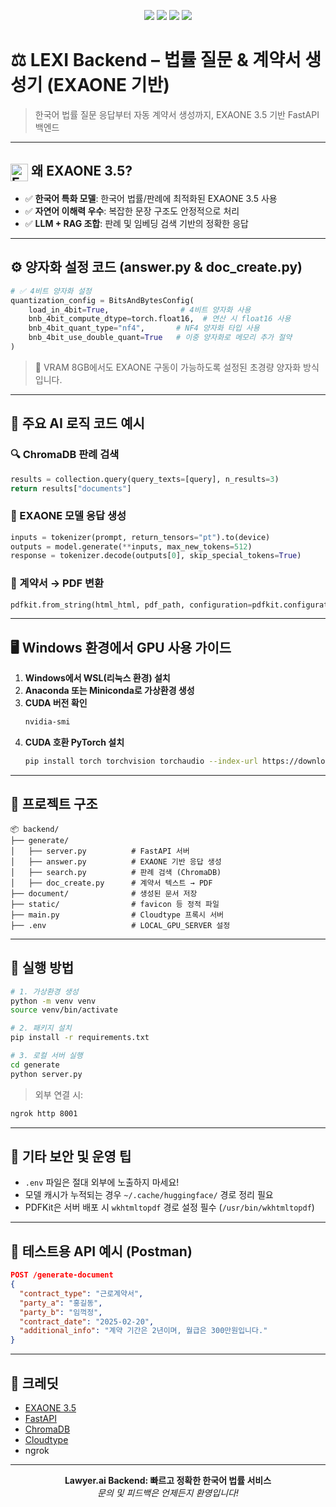 <p align="center">
  <img src="https://img.shields.io/badge/Python-3.10-blue?logo=python" />
  <img src="https://img.shields.io/badge/FastAPI-💨-brightgreen?logo=fastapi" />
  <img src="https://img.shields.io/badge/EXAONE-3.5-informational?logo=deeplearning" />
  <img src="https://img.shields.io/badge/ChromaDB-Search-orange" />
</p>

# ⚖️ LEXI Backend – 법률 질문 & 계약서 생성기 (EXAONE 기반)

> 한국어 법률 질문 응답부터 자동 계약서 생성까지, EXAONE 3.5 기반 FastAPI 백엔드

---

##  <img src="https://www.lgresearch.ai/img/solution/exaone_logo.png" alt="EXAONE Logo" width="28" style="vertical-align: middle;"/> 왜 EXAONE 3.5?

- ✅ **한국어 특화 모델**: 한국어 법률/판례에 최적화된 EXAONE 3.5 사용
- ✅ **자연어 이해력 우수**: 복잡한 문장 구조도 안정적으로 처리
- ✅ **LLM + RAG 조합**: 판례 및 임베딩 검색 기반의 정확한 응답

---

## ⚙️ 양자화 설정 코드 (answer.py & doc_create.py)

```python
# ✅ 4비트 양자화 설정
quantization_config = BitsAndBytesConfig(
    load_in_4bit=True,                # 4비트 양자화 사용
    bnb_4bit_compute_dtype=torch.float16,  # 연산 시 float16 사용
    bnb_4bit_quant_type="nf4",       # NF4 양자화 타입 사용
    bnb_4bit_use_double_quant=True   # 이중 양자화로 메모리 추가 절약
)
```

> 🚀 VRAM 8GB에서도 EXAONE 구동이 가능하도록 설정된 초경량 양자화 방식입니다.

---

## 🧠 주요 AI 로직 코드 예시

### 🔍 ChromaDB 판례 검색
```python
results = collection.query(query_texts=[query], n_results=3)
return results["documents"]
```

### 🤖 EXAONE 모델 응답 생성
```python
inputs = tokenizer(prompt, return_tensors="pt").to(device)
outputs = model.generate(**inputs, max_new_tokens=512)
response = tokenizer.decode(outputs[0], skip_special_tokens=True)
```

### 📄 계약서 → PDF 변환
```python
pdfkit.from_string(html_html, pdf_path, configuration=pdfkit.configuration(wkhtmltopdf="/usr/bin/wkhtmltopdf"))
```

---

## 🖥️ Windows 환경에서 GPU 사용 가이드

1. **Windows에서 WSL(리눅스 환경) 설치**
2. **Anaconda 또는 Miniconda로 가상환경 생성**
3. **CUDA 버전 확인**
   ```bash
   nvidia-smi
   ```
4. **CUDA 호환 PyTorch 설치**
   ```bash
   pip install torch torchvision torchaudio --index-url https://download.pytorch.org/whl/cu126
   ```

---

## 📂 프로젝트 구조

```
📦 backend/
├── generate/
│   ├── server.py          # FastAPI 서버
│   ├── answer.py          # EXAONE 기반 응답 생성
│   ├── search.py          # 판례 검색 (ChromaDB)
│   ├── doc_create.py      # 계약서 텍스트 → PDF
├── document/              # 생성된 문서 저장
├── static/                # favicon 등 정적 파일
├── main.py                # Cloudtype 프록시 서버
├── .env                   # LOCAL_GPU_SERVER 설정
```

---

## 🚀 실행 방법

```bash
# 1. 가상환경 생성
python -m venv venv
source venv/bin/activate

# 2. 패키지 설치
pip install -r requirements.txt

# 3. 로컬 서버 실행
cd generate
python server.py
```

> 외부 연결 시:
```bash
ngrok http 8001
```

---

## 🔐 기타 보안 및 운영 팁

- `.env` 파일은 절대 외부에 노출하지 마세요!
- 모델 캐시가 누적되는 경우 `~/.cache/huggingface/` 경로 정리 필요
- PDFKit은 서버 배포 시 `wkhtmltopdf` 경로 설정 필수 (`/usr/bin/wkhtmltopdf`)

---

## 🧪 테스트용 API 예시 (Postman)

```json
POST /generate-document
{
  "contract_type": "근로계약서",
  "party_a": "홍길동",
  "party_b": "임꺽정",
  "contract_date": "2025-02-20",
  "additional_info": "계약 기간은 2년이며, 월급은 300만원입니다."
}
```

---

## 🙌 크레딧

- [EXAONE 3.5](https://huggingface.co/LGAI-EXAONE)
- [FastAPI](https://fastapi.tiangolo.com/)
- [ChromaDB](https://www.trychroma.com/)
- [Cloudtype](https://cloudtype.io/)
- ngrok

---

<p align="center">
  <b>Lawyer.ai Backend: 빠르고 정확한 한국어 법률 서비스</b><br/>
  <em>문의 및 피드백은 언제든지 환영입니다!</em>
</p>
